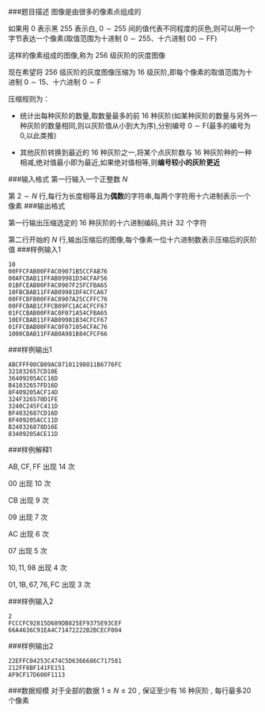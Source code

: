 ###题目描述
图像是由很多的像素点组成的

如果用 $0$ 表示黑 $255$ 表示白, $0  \sim 255$ 间的值代表不同程度的灰色,则可以用一个字节表达一个像素(取值范围为十进制 $0 \sim 255$、十六进制 $\text{00} \sim \text{FF}$)

这样的像素组成的图像,称为 $256$ 级灰阶的灰度图像


现在希望将 $256$ 级灰阶的灰度图像压缩为 $16$ 级灰阶,即每个像素的取值范围为十进制 $0 \sim 15$、十六进制 $0 \sim \text{F}$

压缩规则为：

+ 统计出每种灰阶的数量,取数量最多的前 $16$ 种灰阶(如某种灰阶的数量与另外一种灰阶的数量相同,则以灰阶值从小到大为序),分别编号 $\text{0} \sim \text{F}$(最多的编号为 $0$,以此类推)

+ 其他灰阶转换到最近的 $16$ 种灰阶之一,将某个点灰阶数与 $16$ 种灰阶种的一种相减,绝对值最小即为最近,如果绝对值相等,则**编号较小的灰阶更近**

###输入格式
第一行输入一个正整数 $N$

第 $2 \sim N$ 行,每行为长度相等且为**偶数**的字符串,每两个字符用十六进制表示一个像素
###输出格式

第一行输出压缩选定的 $16$ 种灰阶的十六进制编码,共计 $32$ 个字符

第二行开始的 $N$ 行,输出压缩后的图像,每个像素一位十六进制数表示压缩后的灰阶值
###样例输入1
```
10
00FFCFAB00FFAC09071B5CCFAB76
00AFCBAB11FFAB09981D34CFAF56
01BFCEAB00FFAC0907F25FCFBA65
10FBCBAB11FFAB09981DF4CFCA67
00FFCBFB00FFAC0907A25CCFFC76
00FFCBAB1CFFCB09FC1AC4CFCF67
01FCCBAB00FFAC0F071A54CFBA65
10EFCBAB11FFAB09981B34CFCF67
01FFCBAB00FFAC0F071054CFAC76
1000CBAB11FFAB0A981B84CFCF66
```
###样例输出1
```
ABCFFF00CB09AC07101198011B6776FC
321032657CD10E
36409205ACC16D
B41032657FD16D
8F409205ACF14D
324F326570D1FE
3240C245FC411D
BF4032687CD16D
8F409205ACC11D
B240326878D16E
83409205ACE11D
```
###样例解释1

$\text{AB},\text{CF},\text{FF}$ 出现 $14$ 次

$\text{00}$ 出现 $10$ 次

$\text{CB}$ 出现 $9$ 次

$\text{09}$ 出现 $7$ 次

$\text{AC}$ 出现 $6$ 次

$\text{07}$ 出现 $5$ 次

$\text{10},\text{11},\text{98}$ 出现 $4$ 次

$\text{01},\text{1B},\text{67},\text{76},\text{FC}$ 出现 $3$ 次

###样例输入2
```
2
FCCCFC92815D689DB825EF9375E93CEF
66A4636C91EA4C71472222B2BCECF004
```
###样例输出2
```
22EFFC04253C474C5D6366686C717581
212FF8BF141FE151
AF9CF17D600F1113
```

###数据规模
对于全部的数据 $1 \leq N \leq 20$ , 保证至少有 $16$ 种灰阶 , 每行最多$20$ 个像素
